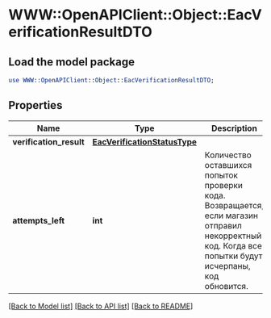 # WWW::OpenAPIClient::Object::EacVerificationResultDTO

## Load the model package
```perl
use WWW::OpenAPIClient::Object::EacVerificationResultDTO;
```

## Properties
Name | Type | Description | Notes
------------ | ------------- | ------------- | -------------
**verification_result** | [**EacVerificationStatusType**](EacVerificationStatusType.md) |  | [optional] 
**attempts_left** | **int** | Количество оставшихся попыток проверки кода.  Возвращается, если магазин отправил некорректный код.  Когда все попытки будут исчерпаны, код обновится.  | [optional] 

[[Back to Model list]](../README.md#documentation-for-models) [[Back to API list]](../README.md#documentation-for-api-endpoints) [[Back to README]](../README.md)


